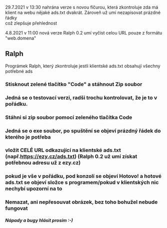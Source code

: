 29.7.2021 v 13:30 nahrána verze s novou fíčurou, která zkontroluje zda má klient na webu nějaké ads.txt dvakrát. Zároveň už umí nezapisovat prázdné řádky <br>
což zlepšuje přehlednost

4.8.2021 v 11:00 nová verze Ralph 0.2 umí vyčíst celou URL pouze z formátu "web.domena" 
## Ralph
Prográmek Ralph, který zkontroluje jestli klientské ads.txt obsahují všechny potřebné ads
### Stisknout zelené tlačítko "Code" a stáhnout Zip soubor
### Jedná se o testovací verzi, radši trochu kontrolovat, že je to v pořádku. 
### Stáhni si zip soubor pomocí zeleného tlačítka Code
### Jedná se o exe soubor, po spuštění se objeví prázdný řádek do kterého je potřeba 
### vložit  CELÉ URL odkazující na klientské ads.txt (např.https://ezy.cz/ads.txt) (Ralph 0.2 už umí získat potřebnou adresu už z ezy.cz)
### pokud je vše v pořádku, pod konzolí se objeví Hotovo! a hotové ads.txt se objeví složce s programem/pokud v klientských nic nechybí upozorní na to
### Nemazat, ani nepřesouvat obrázek, bez toho bohužel nebude fungovat
##### Nápady a bugy hlásit prosím :-)
